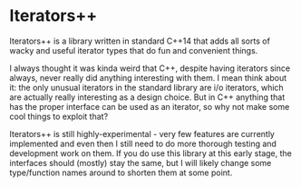 # Iterators++

Iterators++ is a library written in standard C++14 that adds all sorts of wacky and useful iterator types that do fun and convenient things.

I always thought it was kinda weird that C++, despite having iterators since always, never really did anything interesting with them. I mean think about it: the only unusual iterators in the standard library are i/o iterators, which are actually really interesting as a design choice. But in C++ anything that has the proper interface can be used as an iterator, so why not make some cool things to exploit that?

Iterators++ is still highly-experimental - very few features are currently implemented and even then I still need to do more thorough testing and development work on them. If you do use this library at this early stage, the interfaces should (mostly) stay the same, but I will likely change some type/function names around to shorten them at some point.